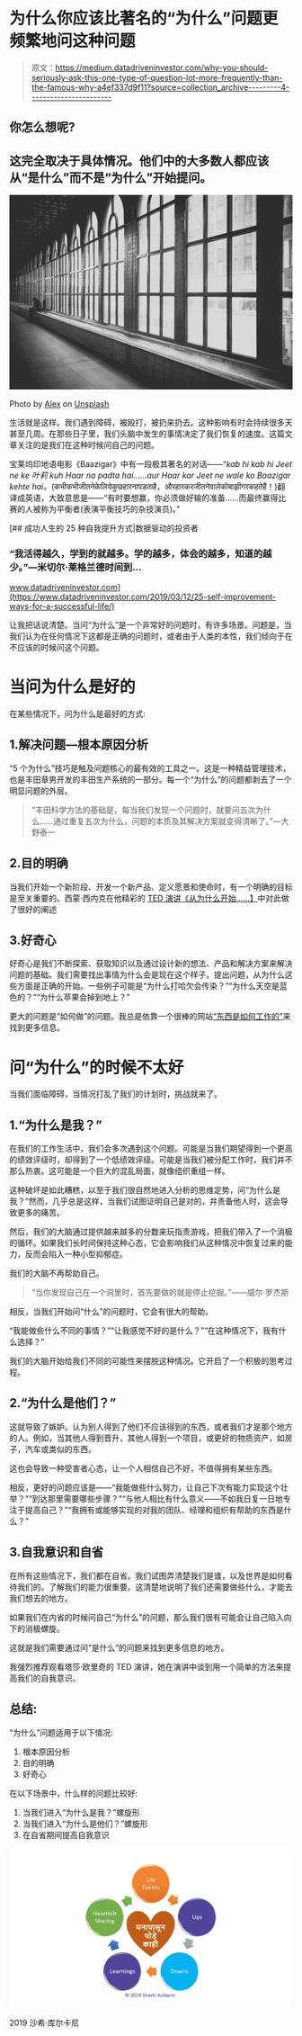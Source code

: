 # 为什么你应该比著名的“为什么”问题更频繁地问这种问题

> 原文：<https://medium.datadriveninvestor.com/why-you-should-seriously-ask-this-one-type-of-question-lot-more-frequently-than-the-famous-why-a4ef337d9f11?source=collection_archive---------4----------------------->

## 你怎么想呢?

## 这完全取决于具体情况。他们中的大多数人都应该从“是什么”而不是“为什么”开始提问。

![](img/ac91577801cbb9e4b03bc96d30551968.png)

Photo by [Alex](https://unsplash.com/@worthyofelegance?utm_source=unsplash&utm_medium=referral&utm_content=creditCopyText) on [Unsplash](https://unsplash.com/search/photos/depression-hallway?utm_source=unsplash&utm_medium=referral&utm_content=creditCopyText)

生活就是这样。我们遇到障碍，被殴打，被扔来扔去。这种影响有时会持续很多天甚至几周。在那些日子里，我们头脑中发生的事情决定了我们恢复的速度。这篇文章关注的是我们在这种时候问自己的问题。

宝莱坞印地语电影《Baazigar》中有一段极其著名的对话——“*kab hi kab hi Jeet ne ke 叶莉 kuh Haar na padta hai……aur Haar kar Jeet ne wale ko Baazigar kehte hai。*(कभीकभीजीतनेकेलियेकुछहारनापडताहै，औरहारकरजीतनेवालेकोबाझीगरकहतेहैं！)翻译成英语，大致意思是——“有时要想赢，你必须做好输的准备……而最终赢得比赛的人被称为平衡者(表演平衡技巧的杂技演员)。”

[](https://www.datadriveninvestor.com/2019/03/12/25-self-improvement-ways-for-a-successful-life/) [## 成功人生的 25 种自我提升方式|数据驱动的投资者

### “我活得越久，学到的就越多。学的越多，体会的越多，知道的越少。”―米切尔·莱格兰德时间到…

www.datadriveninvestor.com](https://www.datadriveninvestor.com/2019/03/12/25-self-improvement-ways-for-a-successful-life/) 

让我把话说清楚。当问“为什么”是一个非常好的问题时，有许多场景。问题是，当我们认为在任何情况下这都是正确的问题时，或者由于人类的本性，我们倾向于在不应该的时候问这个问题。

# 当问为什么是好的

在某些情况下，问为什么是最好的方式:

## 1.解决问题—根本原因分析

“5 个为什么”技巧是触及问题核心的最有效的工具之一。这是一种精益管理技术，也是丰田章男开发的丰田生产系统的一部分。每一个“为什么”的问题都剥去了一个明显问题的外层。

> “丰田科学方法的基础是，每当我们发现一个问题时，就要问五次为什么……通过重复五次为什么，问题的本质及其解决方案就变得清晰了。”—大野泰一

## 2.目的明确

当我们开始一个新阶段、开发一个新产品、定义愿景和使命时，有一个明确的目标是至关重要的。西蒙·西内克在他精彩的 [TED 演讲《从为什么开始……】](https://www.youtube.com/watch?v=u4ZoJKF_VuA)中对此做了很好的阐述

## 3.好奇心

好奇心是我们不断探索、获取知识以及通过设计新的想法、产品和解决方案来解决问题的基础。我们需要找出事情为什么会是现在这个样子。提出问题，从为什么这些方面是正确的开始。一些例子可能是“为什么打哈欠会传染？”“为什么天空是蓝色的？”“为什么苹果会掉到地上？”

更大的问题是“如何做”的问题。我总是依靠一个很棒的网站[“东西是如何工作的”](https://www.howstuffworks.com/)来找到更多信息。

# 问“为什么”的时候不太好

当我们面临障碍，当情况打乱了我们的计划时，挑战就来了。

## 1.“为什么是我？”

在我们的工作生活中，我们会多次遇到这个问题。可能是当我们期望得到一个更高的绩效评级时，却得到了一个低绩效评级。可能是当我们被分配工作时，我们并不那么热衷。这可能是一个巨大的混乱局面，就像组织重组一样。

这种破坏是如此糟糕，以至于我们很自然地进入分析的思维定势，问“为什么是我？”然而，几乎总是这样，当我们试图证明自己是对的，并责备他人时，这会导致更多的痛苦。

然后，我们的大脑通过提供越来越多的分数来玩指责游戏，把我们带入了一个消极的循环。如果我们长时间保持这种心态，它会影响我们从这种情况中恢复过来的能力，反而会陷入一种小型抑郁症。

我们的大脑不再帮助自己。

> “当你发现自己在一个洞里时，首先要做的就是停止挖掘。”——威尔·罗杰斯

相反，当我们开始问“什么”的问题时，它会有很大的帮助。

“我能做些什么不同的事情？”“让我感觉不好的是什么？”“在这种情况下，我有什么选择？”

我们的大脑开始给我们不同的可能性来摆脱这种情况。它开启了一个积极的思考过程。

## 2.“为什么是他们？”

这就导致了嫉妒。认为别人得到了他们不应该得到的东西，或者我们才是那个地方的人。例如，当其他人得到晋升，其他人得到一个项目，或更好的物质资产，如房子，汽车或类似的东西。

这也会导致一种受害者心态，让一个人相信自己不好，不值得拥有某些东西。

相反，更好的问题应该是——“我能做些什么努力，让自己下次有能力实现这个壮举？”“到达那里需要哪些步骤？”“与他人相比有什么意义——不如我日复一日地专注于提高自己？”“我拥有或能够实现的对我的团队、经理和组织有帮助的东西是什么？”

## 3.自我意识和自省

在所有这些情况下，我们都在自省。我们试图弄清楚我们是谁，以及世界是如何看待我们的。了解我们的能力很重要。这清楚地说明了我们还需要做些什么，才能去我们想去的地方。

如果我们在内省的时候问自己“为什么”的问题，那么我们很有可能会让自己陷入向下的消极螺旋。

这就是我们需要通过问“是什么”的问题来找到更多信息的地方。

我强烈推荐观看塔莎·欧里奇的 TED 演讲，她在演讲中谈到用一个简单的方法来提高我们的自我意识。

## 总结:

“为什么”问题适用于以下情况:

1.  根本原因分析
2.  目的明确
3.  好奇心

在以下场景中，什么样的问题比较好:

1.  当我们进入“为什么是我？”螺旋形
2.  当我们进入“为什么是他们？”螺旋形
3.  在自省期间提高自我意识

![](img/59c51a534b6b8c080b11c1243b37a666.png)

2019 沙希·库尔卡尼